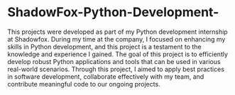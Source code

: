 # ShadowFox-Python-Development-
This projects were developed as part of my Python development internship at Shadowfox. During my time at the company, I focused on enhancing my skills in Python development, and this project is a testament to the knowledge and experience I gained. The goal of this project is to efficiently develop robust Python applications and tools that can be used in various real-world scenarios. Through this project, I aimed to apply best practices in software development, collaborate effectively with my team, and contribute meaningful code to our ongoing projects.
